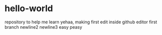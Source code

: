 # hello-world
repository to help me learn
yehaa, making first edit inside github editor first branch
newline2
newline3
easy peasy
